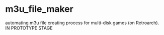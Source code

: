 # m3u_file_maker
automating m3u file creating process for multi-disk games (on Retroarch).
IN PROTOTYPE STAGE
